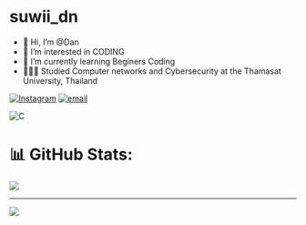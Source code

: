# suwii_dn
- 👋 Hi, I’m @Dan
- 👀 I’m interested in CODING
- 🌱 I’m currently learning Beginers Coding
- 👨🏼‍🎓 Studied Computer networks and Cybersecurity at the Thamasat University, Thailand


[![Instagram](https://img.shields.io/badge/Instagram-%23E4405F.svg?logo=Instagram&logoColor=white)](https://instagram.com/suwii_dn/) [![email](https://img.shields.io/badge/Email-D14836?logo=gmail&logoColor=white)](mailto:4riseeyou@gmail.com) 

![C](https://img.shields.io/badge/c-%2300599C.svg?style=for-the-badge&logo=c&logoColor=white)
# 📊 GitHub Stats:
![](https://github-readme-stats.vercel.app/api?username=4riseeyou&theme=dark&hide_border=false&include_all_commits=false&count_private=false)<br/>


---
[![](https://visitcount.itsvg.in/api?id=4riseeyou&icon=0&color=0)](https://visitcount.itsvg.in)

<!-- Proudly created with GPRM ( https://gprm.itsvg.in ) -->
